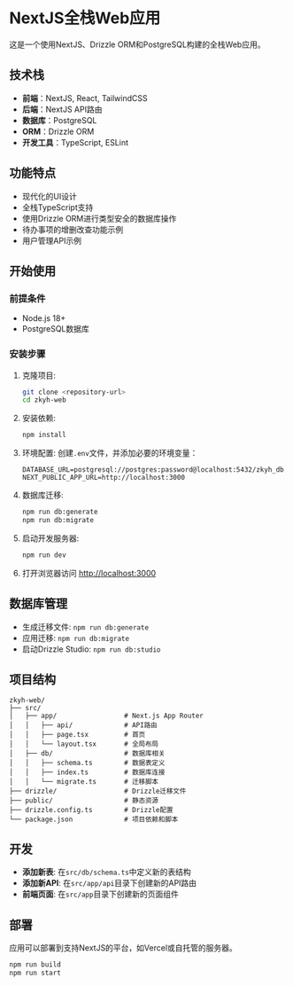 # NextJS全栈Web应用

这是一个使用NextJS、Drizzle ORM和PostgreSQL构建的全栈Web应用。

## 技术栈

- **前端**：NextJS, React, TailwindCSS
- **后端**：NextJS API路由
- **数据库**：PostgreSQL
- **ORM**：Drizzle ORM
- **开发工具**：TypeScript, ESLint

## 功能特点

- 现代化的UI设计
- 全栈TypeScript支持
- 使用Drizzle ORM进行类型安全的数据库操作
- 待办事项的增删改查功能示例
- 用户管理API示例

## 开始使用

### 前提条件

- Node.js 18+ 
- PostgreSQL数据库

### 安装步骤

1. 克隆项目:
   ```bash
   git clone <repository-url>
   cd zkyh-web
   ```

2. 安装依赖:
   ```bash
   npm install
   ```

3. 环境配置:
   创建`.env`文件，并添加必要的环境变量：
   ```
   DATABASE_URL=postgresql://postgres:password@localhost:5432/zkyh_db
   NEXT_PUBLIC_APP_URL=http://localhost:3000
   ```

4. 数据库迁移:
   ```bash
   npm run db:generate
   npm run db:migrate
   ```

5. 启动开发服务器:
   ```bash
   npm run dev
   ```

6. 打开浏览器访问 [http://localhost:3000](http://localhost:3000)

## 数据库管理

- 生成迁移文件: `npm run db:generate`
- 应用迁移: `npm run db:migrate`
- 启动Drizzle Studio: `npm run db:studio`

## 项目结构

```
zkyh-web/
├── src/
│   ├── app/                 # Next.js App Router
│   │   ├── api/             # API路由
│   │   ├── page.tsx         # 首页
│   │   └── layout.tsx       # 全局布局
│   ├── db/                  # 数据库相关
│   │   ├── schema.ts        # 数据表定义
│   │   ├── index.ts         # 数据库连接
│   │   └── migrate.ts       # 迁移脚本
├── drizzle/                 # Drizzle迁移文件
├── public/                  # 静态资源
├── drizzle.config.ts        # Drizzle配置
└── package.json             # 项目依赖和脚本
```

## 开发

- **添加新表**: 在`src/db/schema.ts`中定义新的表结构
- **添加新API**: 在`src/app/api`目录下创建新的API路由
- **前端页面**: 在`src/app`目录下创建新的页面组件

## 部署

应用可以部署到支持NextJS的平台，如Vercel或自托管的服务器。

```bash
npm run build
npm run start
```

